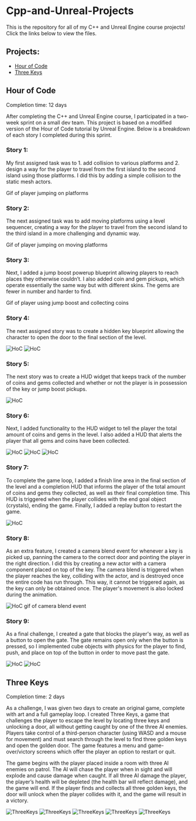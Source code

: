 # Cpp-and-Unreal-Projects
This is the repository for all of my C++ and Unreal Engine course projects! Click the links below to view the files.
## Projects:
- <a href="" target="_blank">Hour of Code</a>
- <a href="https://github.com/alvarezsound/Cpp-and-Unreal-Projects/tree/main/UnrealFinal" target="_blank">Three Keys</a>

## Hour of Code
Completion time: 12 days

After completing the C++ and Unreal Engine course, I participated in a two-week sprint on a small dev team. This project is based on a modified version of the Hour of Code tutorial by Unreal Engine. Below is a breakdown of each story I completed during this sprint.

### Story 1: 
My first assigned task was to 1. add collision to various platforms and 2. design a way for the player to travel from the first island to the second island using those platforms. I did this by adding a simple collision to the static mesh actors.

Gif of player jumping on platforms

### Story 2: 
The next assigned task was to add moving platforms using a level sequencer, creating a way for the player to travel from the second island to the third island in a more challenging and dynamic way.

Gif of player jumping on moving platforms

### Story 3: 
Next, I added a jump boost powerup blueprint allowing players to reach places they otherwise couldn’t. I also added coin and gem pickups, which operate essentially the same way but with different skins. The gems are fewer in number and harder to find.

Gif of player using jump boost and collecting coins

### Story 4: 
The next assigned story was to create a hidden key blueprint allowing the character to open the door to the final section of the level.

![HoC](/Images/HoC_Key.png)
![HoC](/Images/Hoc_Door.png)

### Story 5: 
The next story was to create a HUD widget that keeps track of the number of coins and gems collected and whether or not the player is in possession of the key or jump boost pickups.

![HoC](/Images/HoC_HUD.png)

### Story 6: 
Next, I added functionality to the HUD widget to tell the player the total amount of coins and gems in the level. I also added a HUD that alerts the player that all gems and coins have been collected.

![HoC](/Images/HoC_HUDBP.png)
![HoC](/Images/HoC_CoinCounterBP.png)
![HoC](/Images/HoC_Alert.png)

### Story 7: 
To complete the game loop, I added a finish line area in the final section of the level and a completion HUD that informs the player of the total amount of coins and gems they collected, as well as their final completion time. This HUD is triggered when the player collides with the end goal object (crystals), ending the game. Finally, I added a replay button to restart the game.

![HoC](/Images/HoC_Victory.png)

### Story 8: 
As an extra feature, I created a camera blend event for whenever a key is picked up, panning the camera to the correct door and pointing the player in the right direction. I did this by creating a new actor with a camera component placed on top of the key. The camera blend is triggered when the player reaches the key, colliding with the actor, and is destroyed once the entire code has run through. This way, it cannot be triggered again, as the key can only be obtained once. The player's movement is also locked during the animation.

![HoC](/Images/HoC_CameraBP.png)
gif of camera blend event

### Story 9: 
As a final challenge, I created a gate that blocks the player's way, as well as a button to open the gate. The gate remains open only when the button is pressed, so I implemented cube objects with physics for the player to find, push, and place on top of the button in order to move past the gate.

![HoC](/Images/HoC_GateBP.png)
![HoC](/Images/HoC_GateButtonBP.png)


## Three Keys
Completion time: 2 days

As a challenge, I was given two days to create an original game, complete with art and a full gameplay loop. I created Three Keys, a game that challenges the player to escape the level by locating three keys and unlocking a door, all without getting caught by one of the three AI enemies. Players take control of a third-person character (using WASD and a mouse for movement) and must search through the level to find three golden keys and open the golden door. The game features a menu and game-over/victory screens which offer the player an option to restart or quit.

The game begins with the player placed inside a room with three AI enemies on patrol. The AI will chase the player when in sight and will explode and cause damage when caught. If all three AI damage the player, the player’s health will be depleted (the health bar will reflect damage), and the game will end. If the player finds and collects all three golden keys, the door will unlock when the player collides with it, and the game will result in a victory. 

![ThreeKeys](/Images/TK0.png)
![ThreeKeys](/Images/TK1.png)
![ThreeKeys](/Images/TK2.png)
![ThreeKeys](/Images/TK3.png)
![ThreeKeys](/Images/TK5.png)